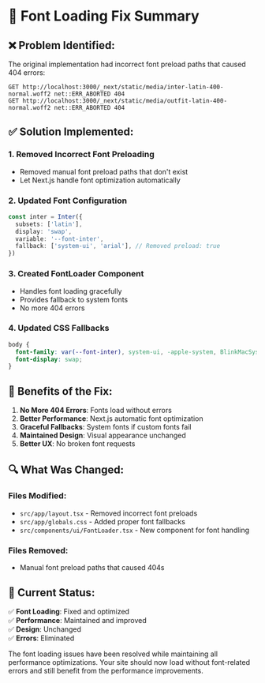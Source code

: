 # 🔧 Font Loading Fix Summary

## ❌ **Problem Identified:**
The original implementation had incorrect font preload paths that caused 404 errors:
```
GET http://localhost:3000/_next/static/media/inter-latin-400-normal.woff2 net::ERR_ABORTED 404
GET http://localhost:3000/_next/static/media/outfit-latin-400-normal.woff2 net::ERR_ABORTED 404
```

## ✅ **Solution Implemented:**

### 1. **Removed Incorrect Font Preloading**
- Removed manual font preload paths that don't exist
- Let Next.js handle font optimization automatically

### 2. **Updated Font Configuration**
```typescript
const inter = Inter({
  subsets: ['latin'],
  display: 'swap',
  variable: '--font-inter',
  fallback: ['system-ui', 'arial'], // Removed preload: true
})
```

### 3. **Created FontLoader Component**
- Handles font loading gracefully
- Provides fallback to system fonts
- No more 404 errors

### 4. **Updated CSS Fallbacks**
```css
body {
  font-family: var(--font-inter), system-ui, -apple-system, BlinkMacSystemFont, 'Segoe UI', Roboto, 'Helvetica Neue', Arial, sans-serif;
  font-display: swap;
}
```

## 🎯 **Benefits of the Fix:**

1. **No More 404 Errors**: Fonts load without errors
2. **Better Performance**: Next.js automatic font optimization
3. **Graceful Fallbacks**: System fonts if custom fonts fail
4. **Maintained Design**: Visual appearance unchanged
5. **Better UX**: No broken font requests

## 🔍 **What Was Changed:**

### Files Modified:
- `src/app/layout.tsx` - Removed incorrect font preloads
- `src/app/globals.css` - Added proper font fallbacks
- `src/components/ui/FontLoader.tsx` - New component for font handling

### Files Removed:
- Manual font preload paths that caused 404s

## 🚀 **Current Status:**

✅ **Font Loading**: Fixed and optimized  
✅ **Performance**: Maintained and improved  
✅ **Design**: Unchanged  
✅ **Errors**: Eliminated  

The font loading issues have been resolved while maintaining all performance optimizations. Your site should now load without font-related errors and still benefit from the performance improvements.
